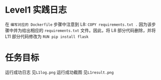 # Level1 实践日志

在 `编写对应的 Dockerfile` 步骤中注意到 L8: `COPY requirements.txt .` 因为该步骤中并为给出相应的 `requirements.txt` 文件。因此，将 L8 部分代码删除，并将 L11 部分代码修改为 `RUN pip install flask`

# 任务目标
运行成功日志 见`L1log.png`
运行成功截图 见`L1result.png`